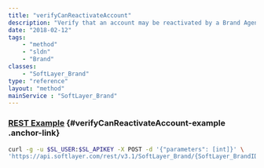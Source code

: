 ```yaml
---
title: "verifyCanReactivateAccount"
description: "Verify that an account may be reactivated by a Brand Agent.  Anything that would disqualify the account from being reactivated will cause an exception to be raised. "
date: "2018-02-12"
tags:
    - "method"
    - "sldn"
    - "Brand"
classes:
    - "SoftLayer_Brand"
type: "reference"
layout: "method"
mainService : "SoftLayer_Brand"
---
```


### [REST Example](#verifyCanReactivateAccount-example) <a href="/article/rest/"><i class="fas fa-question"></i></a> {#verifyCanReactivateAccount-example .anchor-link} 
```bash
curl -g -u $SL_USER:$SL_APIKEY -X POST -d '{"parameters": [int]}' \
'https://api.softlayer.com/rest/v3.1/SoftLayer_Brand/{SoftLayer_BrandID}/verifyCanReactivateAccount'
```
